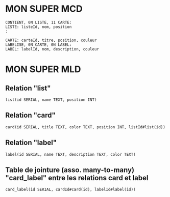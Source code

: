 # MON SUPER MCD
    CONTIENT, 0N LISTE, 11 CARTE:
    LISTE: listeId, nom, position
    :

    CARTE: carteId, titre, position, couleur
    LABELISE, 0N CARTE, 0N LABEL:
    LABEL: labelId, nom, description, couleur

# MON SUPER MLD

## Relation "list"

    list(id SERIAL, name TEXT, position INT)

## Relation "card"

    card(id SERIAL, title TEXT, color TEXT, position INT, listId#list(id))

## Relation "label"

    label(id SERIAL, name TEXT, description TEXT, color TEXT)

## Table de jointure (asso. many-to-many) "card_label" entre les relations card et label

    card_label(id SERIAL, cardId#card(id), labelId#label(id))